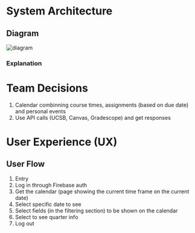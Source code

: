 # System Architecture
## Diagram
![diagram](https://github.com/user-attachments/assets/2efede17-fcd0-4bb8-b99e-a63a1a901ff9)
### Explanation

# Team Decisions
1. Calendar combinning course times, assignments (based on due date) and personal events
2. Use API calls (UCSB, Canvas, Gradescope) and get responses

# User Experience (UX) 
## User Flow
1. Entry
2. Log in through Firebase auth
3. Get the calendar (page showing the current time frame on the current date)
4. Select specific date to see
5. Select fields (in the filtering section) to be shown on the calendar
6. Select to see quarter info
7. Log out
